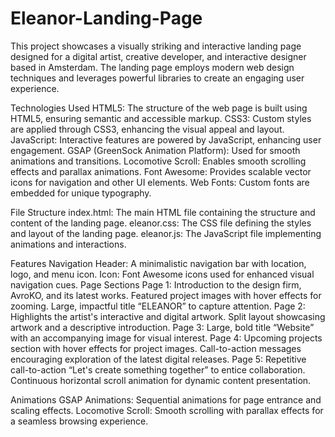 # Eleanor-Landing-Page
This project showcases a visually striking and interactive landing page designed for a digital artist, creative developer, and interactive designer based in Amsterdam. The landing page employs modern web design techniques and leverages powerful libraries to create an engaging user experience.

Technologies Used
HTML5: The structure of the web page is built using HTML5, ensuring semantic and accessible markup.
CSS3: Custom styles are applied through CSS3, enhancing the visual appeal and layout.
JavaScript: Interactive features are powered by JavaScript, enhancing user engagement.
GSAP (GreenSock Animation Platform): Used for smooth animations and transitions.
Locomotive Scroll: Enables smooth scrolling effects and parallax animations.
Font Awesome: Provides scalable vector icons for navigation and other UI elements.
Web Fonts: Custom fonts are embedded for unique typography.

File Structure
index.html: The main HTML file containing the structure and content of the landing page.
eleanor.css: The CSS file defining the styles and layout of the landing page.
eleanor.js: The JavaScript file implementing animations and interactions.

Features
Navigation
Header: A minimalistic navigation bar with location, logo, and menu icon.
Icon: Font Awesome icons used for enhanced visual navigation cues.
Page Sections
Page 1:
Introduction to the design firm, AvroKO, and its latest works.
Featured project images with hover effects for zooming.
Large, impactful title “ELEANOR” to capture attention.
Page 2:
Highlights the artist's interactive and digital artwork.
Split layout showcasing artwork and a descriptive introduction.
Page 3:
Large, bold title “Website” with an accompanying image for visual interest.
Page 4:
Upcoming projects section with hover effects for project images.
Call-to-action messages encouraging exploration of the latest digital releases.
Page 5:
Repetitive call-to-action “Let's create something together” to entice collaboration.
Continuous horizontal scroll animation for dynamic content presentation.

Animations
GSAP Animations: Sequential animations for page entrance and scaling effects.
Locomotive Scroll: Smooth scrolling with parallax effects for a seamless browsing experience.
